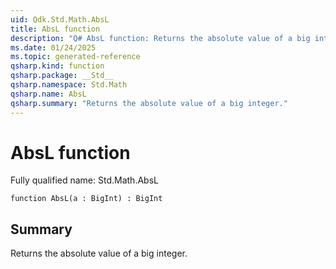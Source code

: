 ```yaml
---
uid: Qdk.Std.Math.AbsL
title: AbsL function
description: "Q# AbsL function: Returns the absolute value of a big integer."
ms.date: 01/24/2025
ms.topic: generated-reference
qsharp.kind: function
qsharp.package: __Std__
qsharp.namespace: Std.Math
qsharp.name: AbsL
qsharp.summary: "Returns the absolute value of a big integer."
---
```


# AbsL function

Fully qualified name: Std.Math.AbsL

```qsharp
function AbsL(a : BigInt) : BigInt
```

## Summary
Returns the absolute value of a big integer.

